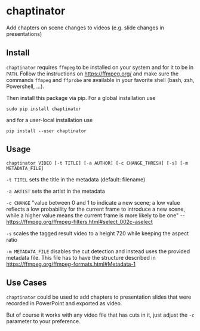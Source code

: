# chaptinator

Add chapters on scene changes to videos (e.g. slide changes in presentations)


## Install

`chaptinator` requires `ffmpeg` to be installed on your system and for it to
be in `PATH`.
Follow the instructions on https://ffmpeg.org/ and make sure the commands
`ffmpeg` and `ffprobe` are available in your favorite shell (bash, zsh,
Powershell, ...).

Then install this package via pip. For a global installation use

```
sudo pip install chaptinator
```

and for a user-local installation use

```
pip install --user chaptinator
```


## Usage

`chaptinator VIDEO [-t TITLE] [-a AUTHOR] [-c CHANGE_THRESH] [-s] [-m METADATA_FILE]`

`-t TITEL` sets the title in the metadata (default: filename)

`-a ARTIST` sets the artist in the metadata

`-c CHANGE` "value between 0 and 1 to indicate a new scene; a low value
reflects a low probability for the current frame to introduce a new scene,
while a higher value means the current frame is more likely to be one"
-- https://ffmpeg.org/ffmpeg-filters.html#select_002c-aselect

`-s` scales the tagged result video to a height 720 while keeping the aspect
ratio

`-m METADATA_FILE` disables the cut detection and instead uses the provided
metadata file. This file has to have the structure described in
https://ffmpeg.org/ffmpeg-formats.html#Metadata-1


## Use Cases

`chaptinator` could be used to add chapters to presentation slides that were
recorded in PowerPoint and exported as video.

But of course it works with any video file that has cuts in it, just adjust
the `-c` parameter to your preference.
